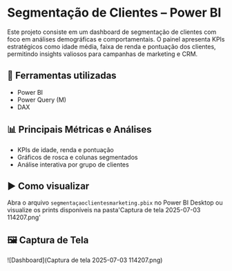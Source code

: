 # Segmentação de Clientes – Power BI

Este projeto consiste em um dashboard de segmentação de clientes com foco em análises demográficas e comportamentais. O painel apresenta KPIs estratégicos como idade média, faixa de renda e pontuação dos clientes, permitindo insights valiosos para campanhas de marketing e CRM.

## 🔧 Ferramentas utilizadas
- Power BI
- Power Query (M)
- DAX

## 📊 Principais Métricas e Análises
- KPIs de idade, renda e pontuação
- Gráficos de rosca e colunas segmentados
- Análise interativa por grupo de clientes

## ▶️ Como visualizar
Abra o arquivo `segmentaçaoclientesmarketing.pbix` no Power BI Desktop ou visualize os prints disponíveis na pasta'Captura de tela 2025-07-03 114207.png' 

## 🖼 Captura de Tela
![Dashboard](Captura de tela 2025-07-03 114207.png)
